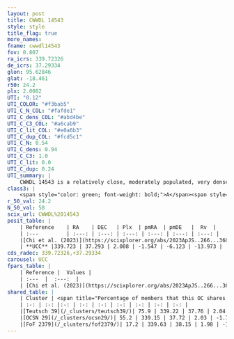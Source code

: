 ```yaml
---
layout: post
title: CWWDL 14543
style: style
title_flag: true
more_names: 
fname: cwwdl14543
fov: 0.807
ra_icrs: 339.72326
de_icrs: 37.29334
glon: 95.62846
glat: -18.461
r50: 24.2
plx: 2.0082
UTI: "0.12"
UTI_COLOR: "#f3bab5"
UTI_C_N_COL: "#fafde1"
UTI_C_dens_COL: "#abd4be"
UTI_C_C3_COL: "#a6cab9"
UTI_C_lit_COL: "#e0a6b3"
UTI_C_dup_COL: "#fcd5c1"
UTI_C_N: 0.54
UTI_C_dens: 0.94
UTI_C_C3: 1.0
UTI_C_lit: 0.0
UTI_C_dup: 0.24
UTI_summary: |
    CWWDL 14543 is a relatively close, moderately populated, very dense object of very high C3 quality. It was recently reported in the literature.<br><br><span style="color: #99180f; font-weight: bold;">Warning: </span>This is likely a duplicate object, which shares a large percentage of members with at least one previously reported entry.
class3: |
    <span style="color: green; font-weight: bold;">A</span><span style="color: green; font-weight: bold;">A</span>
r_50_val: 24.2
N_50_val: 58
scix_url: CWWDL%2014543
posit_table: |
    | Reference    | RA    | DEC   | Plx  | pmRA  | pmDE   |  Rv  |
    | :---         | :---: | :---: | :---: | :---: | :---: | :---: |
    |[Chi et al. (2023)](https://scixplorer.org/abs/2023ApJS..266...36C) | 339.877 | 37.168 | 2.022 | -1.585 | -6.037 | -9.556 |
    | **UCC** |339.723 | 37.293 | 2.008 | -1.547 | -6.123 | -13.973 | 
cds_radec: 339.72326,+37.29334
carousel: UCC
fpars_table: |
    | Reference |  Values |
    | :---  |  :---:  |
    | [Chi et al. (2023)](https://scixplorer.org/abs/2023ApJS..266...36C) | `logAge=6.51, Z=0.2` |
shared_table: |
    | Cluster | <span title="Percentage of members that this OC shares with the ones listed">%</span>   | RA   | DEC   | Plx   | pmRA  | pmDE  | Rv | UTI |
    | :-: | :-: |:-: | :-: | :-: | :-: | :-: | :-: | :-: |
    |[Teutsch 39](/_clusters/teutsch39/)| 75.9 | 339.22 | 37.76 | 2.04 | -1.76 | -6.04 | -13.08 |0.86 |
    |[OCSN 29](/_clusters/ocsn29/)| 55.2 | 339.15 | 37.72 | 2.03 | -1.72 | -6.19 | -13.08 |0.02 |
    |[FoF 2379](/_clusters/fof2379/)| 17.2 | 339.63 | 38.15 | 1.98 | -1.56 | -5.8 | -21.27 |0.16 |
---
```

